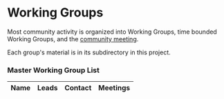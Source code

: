 # Working Groups

Most community activity is organized into Working Groups,
time bounded Working Groups, and the [community meeting](communication.md#WeeklyMeeting).

Each group's material is in its subdirectory in this project.

### Master Working Group List

| Name | Leads | Contact | Meetings |
|------|-------|---------|----------|